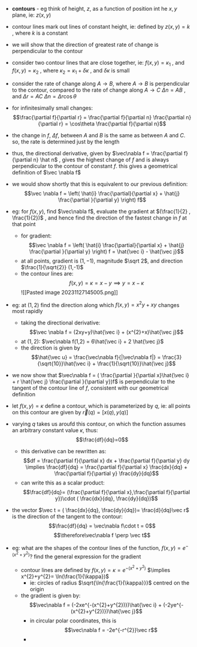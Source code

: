 - **contours** - eg think of height, $z$, as a function of position int he $x,y$ plane, ie: $z(x,y)$
- contour lines mark out lines of constant height, ie: defined by $z(x,y) = k$ , where $k$ is a constant
- we will show that the direction of greatest rate of change is perpendicular to the contour

- consider two contour lines that are close together, ie: $f(x,y) =\kappa_{1}$ , and $f(x,y) =\kappa_{2}$ , where $\kappa_{2} = \kappa_{1} + \delta\kappa$ , and $\delta\kappa$ is small
- consider the rate of change along $A\to B$, where $A \to B$ is perpendicular to the contour, compared to the rate of change along $A \to C$ 
	$\Delta n = AB$ , and $\Delta r = AC$
	$\Delta n = \Delta r \cos\theta$
- for infinitesimally small changes: $$\frac{\partial f}{\partial r} =  \frac{\partial f}{\partial n}  \frac{\partial n}{\partial r} = \cos\theta  \frac{\partial f}{\partial n}$$
- the change in $f$, $\Delta f$, between $A$ and $B$ is the same as between $A$ and $C$. so, the rate is determined just by the length
- thus, the directional derivative, given by $\vec\nabla f =  \frac{\partial f}{\partial n} \hat n$ , gives the highest change of $f$ and is always perpendicular to the contour of constant $f$. this gives a geometrical definition of $\vec \nabla f$
- we would show shortly that this is equivalent to our previous definition: $$\vec \nabla f = \left( \hat{i} \frac{\partial}{\partial x} + \hat{j} \frac{\partial }{\partial y} \right) f$$

- eg: for $f(x,y)$, find $\vec\nabla f$, evaluate the gradient at $(\frac{1}{2} , \frac{1}{2})$ , and hence find the direction of the fastest change in $f$ at that point
	- for gradient: $$\vec \nabla f = \left( \hat{i} \frac{\partial}{\partial x} + \hat{j} \frac{\partial }{\partial y} \right) f = \hat{\vec i} - \hat{\vec j}$$
	- at all points, gradient is $(1,-1)$, magnitude $\sqrt 2$, and direction $\frac{1}{\sqrt{2}} (1,-1)$
	- the contour lines are: $$f(x,y) = \kappa = x-y \implies y = x- \kappa$$
	![[Pasted image 20231127145005.png]]

- eg: at $(1,2)$ find the direction along which $f(x,y) = x^{2}y + xy$ changes most rapidly
	- taking the directional derivative: $$\vec \nabla f = (2xy+y)\hat{\vec i} + (x^{2}+x)\hat{\vec j}$$
	- at $(1,2)$: $\vec\nabla f(1,2) = 6\hat{\vec i} + 2 \hat{\vec j}$
	- the direction is given by $$\hat{\vec u} = \frac{\vec\nabla f}{|\vec\nabla f|} = \frac{3}{\sqrt{10}}\hat{\vec i} + \frac{1}{\sqrt{10}}\hat{\vec j}$$
- we now show that $\vec\nabla f = ( \frac{\partial }{\partial x}\hat{\vec i} + r \hat{\vec j}  \frac{\partial }{\partial y})f$ is perpendicular to the tangent of the contour line of $f$, consistent with our geometrical definition
- let $f(x,y)=\kappa$ define a contour, which is parameterized by $q$, ie: all points on this contour are given by $\vec r(q) = [x(q),y(q)]$
- varying $q$ takes us aroufd this contour, on which the function assumes an arbitrary constant value $\kappa$, thus: $$\frac{df}{dq}=0$$
	- this derivative can be rewritten as:  $$df =  \frac{\partial f}{\partial x} dx + \frac{\partial f}{\partial y} dy \implies \frac{df}{dq} =  \frac{\partial f}{\partial x} \frac{dx}{dq} + \frac{\partial f}{\partial y} \frac{dy}{dq}$$
	- can write this as a scalar product: $$\frac{df}{dq}=  (\frac{\partial f}{\partial x},\frac{\partial f}{\partial y})\cdot ( \frac{dx}{dq}, \frac{dy}{dq})$$
- the vector $\vec t = ( \frac{dx}{dq}, \frac{dy}{dq})= \frac{d}{dq}\vec r$ is the direction of the tangent to the contour: $$\frac{df}{dq} = \vec\nabla f\cdot t = 0$$
$$\therefore\vec\nabla f \perp \vec t$$

- eg: what are the shapes of the contour lines of the function, $f(x,y) = e^{-(x^{2}+y^{2})}$? find the general expression for the gradient
	- contour lines are defined by $f(x,y)=\kappa = e^{-(x^{2}+y^{2})}$
		$\implies x^{2}+y^{2}= \ln(\frac{1}{\kappa})$
		- ie: circles of radius $\sqrt{\ln{\frac{1}{\kappa}}}$ centred on the origin
	- the gradient is given by: $$\vec\nabla f = (-2xe^{-(x^{2}+y^{2})})\hat{\vec i} + (-2ye^{-(x^{2}+y^{2})})\hat{\vec j}$$
		- in circular polar coordinates, this is $$\vec\nabla f = -2e^{-r^{2}}\vec r$$
		- 